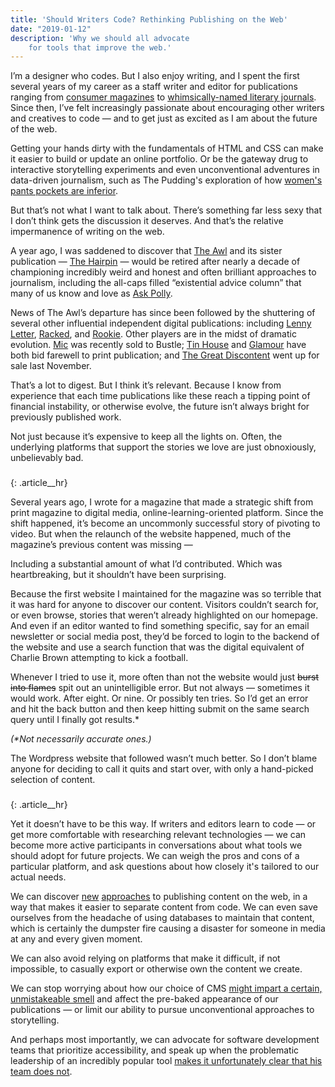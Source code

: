 ```yaml
---
title: 'Should Writers Code? Rethinking Publishing on the Web'
date: "2019-01-12"
description: 'Why we should all advocate
	for tools that improve the web.'
---
```


I’m a designer who codes. But I also enjoy writing, and I spent the first several years of my career as a staff writer and editor for publications ranging from [consumer magazines](https://craftcouncil.org/) to [whimsically-named literary journals](http://www.paperdarts.org/). Since then, I’ve felt increasingly passionate about encouraging other writers and creatives to code — and to get just as excited as I am about the future of the web.

Getting your hands dirty with the fundamentals of HTML and CSS can make it easier to build or update an online portfolio. Or be the gateway drug to interactive storytelling experiments and even unconventional adventures in data-driven journalism, such as The Pudding's exploration of how [women's pants pockets are inferior](https://pudding.cool/2018/08/pockets/).

But that’s not what I want to talk about. There’s something far less sexy that I don’t think gets the discussion it deserves. And that’s the relative impermanence of writing on the web.

A year ago, I was saddened to discover that [The Awl](https://www.newyorker.com/culture/cultural-comment/the-end-of-the-awl-and-the-vanishing-of-freedom-and-fun-from-the-internet) and its sister publication — [The Hairpin](https://www.thehairpin.com/) — would be retired after nearly a decade of championing incredibly weird and honest and often brilliant approaches to journalism, including the all-caps filled “existential advice column” that many of us know and love as [Ask Polly](http://nymag.com/tags/ask-polly/).

News of The Awl’s departure has since been followed by the shuttering of several other influential independent digital publications: including [Lenny Letter](https://www.adweek.com/digital/after-almost-4-years-lenny-letter-shuts-down/), [Racked](https://www.axios.com/scoop-vox-media-folds-racked-moves-it-to-vox-section-called-the-goods-1529353771-e93a3aab-fd09-488b-8fbc-d1fc11a0d908.html), and [Rookie](https://www.rookiemag.com/2018/11/editors-letter-86/). Other players are in the midst of dramatic evolution. [Mic](https://mic.com/) was recently sold to Bustle; [Tin House](https://tinhouse.com/on-the-closing-of-tin-house-magazine/) and [Glamour](https://www.nytimes.com/2018/11/20/business/media/glamour-magazine-ends-monthly-print-publication.html) have both bid farewell to print publication; and [The Great Discontent](https://medium.com/@ryanessmaker/a-new-home-for-the-great-discontent-9070fb67601f) went up for sale last November.

That’s a lot to digest. But I think it’s relevant. Because I know from experience that each time publications like these reach a tipping point of financial instability, or otherwise evolve, the future isn’t always bright for previously published work.

Not just because it’s expensive to keep all the lights on. Often, the underlying platforms that support the stories we love are just obnoxiously, unbelievably bad.

###

{: .article\_\_hr}

Several years ago, I wrote for a magazine that made a strategic shift from print magazine to digital media, online-learning-oriented platform. Since the shift happened, it’s become an uncommonly successful story of pivoting to video. But when the relaunch of the website happened, much of the magazine’s previous content was missing —

Including a substantial amount of what I’d contributed. Which was heartbreaking, but it shouldn’t have been surprising.

Because the first website I maintained for the magazine was so terrible that it was hard for anyone to discover our content. Visitors couldn’t search for, or even browse, stories that weren’t already highlighted on our homepage. And even if an editor wanted to find something specific, say for an email newsletter or social media post, they’d be forced to login to the backend of the website and use a search function that was the digital equivalent of Charlie Brown attempting to kick a football.

Whenever I tried to use it, more often than not the website would just ~~burst into flames~~ spit out an unintelligible error. But not always — sometimes it would work. After eight. Or nine. Or possibly ten tries. So I’d get an error and hit the back button and then keep hitting submit on the same search query until I finally got results.\*

_(\*Not necessarily accurate ones.)_

The Wordpress website that followed wasn’t much better. So I don’t blame anyone for deciding to call it quits and start over, with only a hand-picked selection of content.

###

{: .article\_\_hr}

Yet it doesn’t have to be this way. If writers and editors learn to code — or get more comfortable with researching relevant technologies — we can become more active participants in conversations about what tools we should adopt for future projects. We can weigh the pros and cons of a particular platform, and ask questions about how closely it's tailored to our actual needs.

We can discover [new](https://www.siteleaf.com/) [approaches](https://www.vapid.com/) to publishing content on the web, in a way that makes it easier to separate content from code. We can even save ourselves from the headache of using databases to maintain that content, which is certainly the dumpster fire causing a disaster for someone in media at any and every given moment.

We can also avoid relying on platforms that make it difficult, if not impossible, to casually export or otherwise own the content we create.

We can stop worrying about how our choice of CMS [might impart a certain, unmistakeable smell](https://vimeo.com/53317254) and affect the pre-baked appearance of our publications — or limit our ability to pursue unconventional approaches to storytelling.

And perhaps most importantly, we can advocate for software development teams that prioritize accessibility, and speak up when the problematic leadership of an incredibly popular tool [makes it unfortunately clear that his team does not](https://www.smashingmagazine.com/2018/12/gutenberg-accessibility-situation/).
